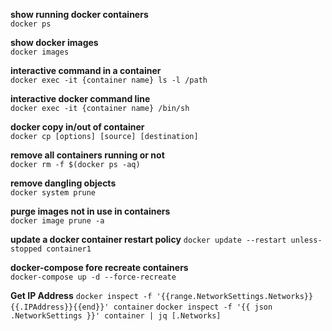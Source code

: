 **show running docker containers**</br>
`docker ps`

**show docker images**</br>
`docker images`

**interactive command in a container**</br>
`docker exec -it {container name} ls -l /path`

**interactive docker command line**</br>
`docker exec -it {container name} /bin/sh`

**docker copy in/out of container**</br>
`docker cp [options] [source] [destination]`

**remove all containers running or not**</br>
`docker rm -f $(docker ps -aq)`

**remove dangling objects**</br>
`docker system prune`
  
**purge images not in use in containers**</br>
`docker image prune -a`

**update a docker container restart policy**
`docker update --restart unless-stopped container1`

**docker-compose fore recreate containers**  
`docker-compose up -d --force-recreate`

**Get IP Address**
`docker inspect -f '{{range.NetworkSettings.Networks}}{{.IPAddress}}{{end}}' container`
`docker inspect -f '{{ json .NetworkSettings }}' container | jq [.Networks]`
